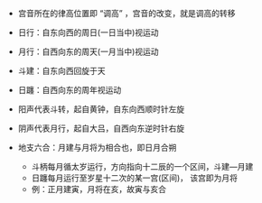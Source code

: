 * 宫音所在的律高位置即 “调高” ，宫音的改变，就是调高的转移
* 日行：自东向西的周日(一日当中)视运动
* 月行：自西向东的周天(一月当中)视运动
* 斗建：自东向西回旋于天
* 日躔：自西向东的周年视运动

* 阳声代表斗转，起自黄钟，自东向西顺时针左旋
* 阴声代表月行，起自大吕，自西向东逆时针右旋
* 地支六合：月建与月将为相合也，即日月合朔
	* 斗柄每月循太岁运行，方向指向十二辰的一个区间，斗建—月建
	* 日躔每月运行至岁星十二次的某一宫(区间)， 该宫即为月将
	* 例：正月建寅，月将在亥，故寅与亥合